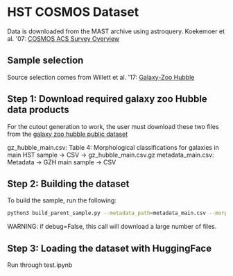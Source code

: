 # HST COSMOS Dataset

Data is downloaded from the MAST archive using astroquery.
Koekemoer et al. '07: [COSMOS ACS Survey Overview](https://arxiv.org/pdf/astro-ph/0703095)

## Sample selection

Source selection comes from Willett et al. '17: [Galaxy-Zoo Hubble](https://ui.adsabs.harvard.edu/abs/2017MNRAS.464.4176W/abstract)

## Step 1: Download required galaxy zoo Hubble data products

For the cutout generation to work, the user must download these two files
from the [galaxy zoo hubble public dataset](https://data.galaxyzoo.org/#section-11)

gz_hubble_main.csv:  Table 4: Morphological classifications for galaxies in main HST sample -> CSV -> gz_hubble_main.csv.gz
metadata_main.csv:  Metadata -> GZH main sample -> CSV

## Step 2: Building the dataset

To build the sample, run the following:
```bash
python3 build_parent_sample.py --metadata_path=metadata_main.csv --morphology_path=gz_hubble_main.csv --downloads_folder=COSMOS/ --output_dir=COSMOS/ --debug=True --nan_tolerance=0.2 --zero_tolerance=0.2
```
WARNING: if debug=False, this call will download a large number of files.

## Step 3: Loading the dataset with HuggingFace

Run through test.ipynb
